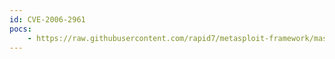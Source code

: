 ```yaml
---
id: CVE-2006-2961
pocs:
    - https://raw.githubusercontent.com/rapid7/metasploit-framework/master/modules/exploits/windows/ftp/cesarftp_mkd.rb
---
```

